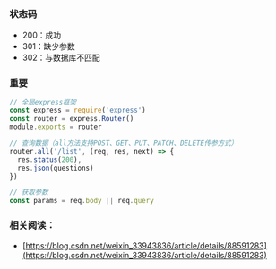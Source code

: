 ### 状态码

+ 200：成功
+ 301：缺少参数
+ 302：与数据库不匹配


### 重要

```js
// 全局express框架
const express = require('express')
const router = express.Router()
module.exports = router
```

``` js
// 查询数据（all方法支持POST、GET、PUT、PATCH、DELETE传参方式）
router.all('/list', (req, res, next) => {
  res.status(200),
  res.json(questions)
})
```

``` js
// 获取参数
const params = req.body || req.query
```



### 相关阅读：

+ [https://blog.csdn.net/weixin_33943836/article/details/88591283](https://blog.csdn.net/weixin_33943836/article/details/88591283)